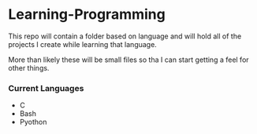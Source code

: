 # Learning-Programming
This repo will contain a folder based on language and will hold all of the projects I create while learning that language.

More than likely these will be small files so tha I can start getting a feel for other things.

### Current Languages
* C
* Bash
* Pyothon
